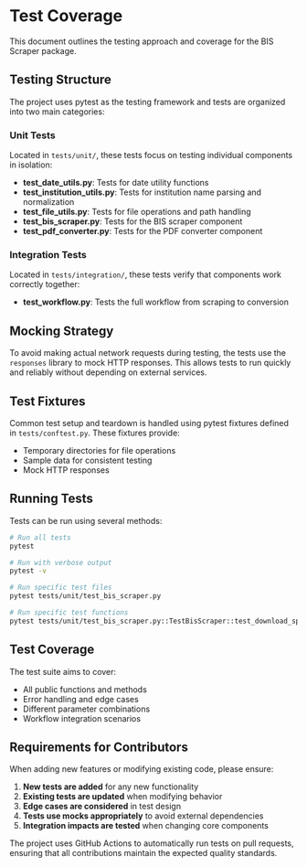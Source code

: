 # Test Coverage

This document outlines the testing approach and coverage for the BIS Scraper package.

## Testing Structure

The project uses pytest as the testing framework and tests are organized into two main categories:

### Unit Tests

Located in `tests/unit/`, these tests focus on testing individual components in isolation:

- **test_date_utils.py**: Tests for date utility functions
- **test_institution_utils.py**: Tests for institution name parsing and normalization
- **test_file_utils.py**: Tests for file operations and path handling
- **test_bis_scraper.py**: Tests for the BIS scraper component
- **test_pdf_converter.py**: Tests for the PDF converter component

### Integration Tests

Located in `tests/integration/`, these tests verify that components work correctly together:

- **test_workflow.py**: Tests the full workflow from scraping to conversion

## Mocking Strategy

To avoid making actual network requests during testing, the tests use the `responses` library to mock HTTP responses. This allows tests to run quickly and reliably without depending on external services.

## Test Fixtures

Common test setup and teardown is handled using pytest fixtures defined in `tests/conftest.py`. These fixtures provide:

- Temporary directories for file operations
- Sample data for consistent testing
- Mock HTTP responses

## Running Tests

Tests can be run using several methods:

```bash
# Run all tests
pytest

# Run with verbose output
pytest -v

# Run specific test files
pytest tests/unit/test_bis_scraper.py

# Run specific test functions
pytest tests/unit/test_bis_scraper.py::TestBisScraper::test_download_speech
```

## Test Coverage

The test suite aims to cover:

- All public functions and methods
- Error handling and edge cases
- Different parameter combinations
- Workflow integration scenarios

## Requirements for Contributors

When adding new features or modifying existing code, please ensure:

1. **New tests are added** for any new functionality
2. **Existing tests are updated** when modifying behavior
3. **Edge cases are considered** in test design
4. **Tests use mocks appropriately** to avoid external dependencies
5. **Integration impacts are tested** when changing core components

The project uses GitHub Actions to automatically run tests on pull requests, ensuring that all contributions maintain the expected quality standards. 